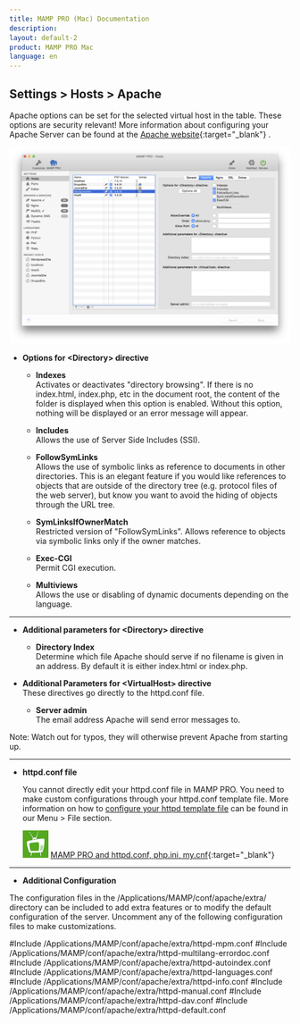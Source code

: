 ```yaml
---
title: MAMP PRO (Mac) Documentation
description: 
layout: default-2
product: MAMP PRO Mac
language: en
---
```


## Settings > Hosts > Apache

Apache options can be set for the selected virtual host in the table. These options are security relevant! More information about configuring your Apache Server can be found at the [Apache website](https://httpd.apache.org/docs/2.2/){:target="_blank"} .

![MAMP](Apache.png)

*  **Options for &lt;Directory&gt; directive**  

    *  **Indexes**  
       Activates or deactivates "directory browsing". If there is no index.html, index.php, etc in the document root,
       the content of the folder is displayed when this option is enabled. Without this option, nothing will be displayed
       or an error message will appear.

   *  **Includes**  
       Allows the use of Server Side Includes (SSI).

    *  **FollowSymLinks**  
       Allows the use of symbolic links as reference to documents in other directories. This is an elegant feature if
       you would like references to objects that are outside of the directory tree (e.g. protocol files of the web server),
       but know you want to avoid the hiding of objects through the URL tree.

    *  **SymLinksIfOwnerMatch**  
       Restricted version of "FollowSymLinks". Allows reference to objects via symbolic links only if the owner matches.

    *  **Exec-CGI**  
       Permit CGI execution.

    *  **Multiviews**  
       Allows the use or disabling of dynamic documents depending on the language.

---

*  **Additional parameters for &lt;Directory&gt; directive**  

   *  **Directory Index**  
      Determine which file Apache should serve if no filename is given in an address.
      By default it is either index.html or index.php.

*  **Additional Parameters for &lt;VirtualHost&gt; directive**  
   These directives go directly to the httpd.conf file. 


   *  **Server admin**  
      The email address Apache will send error messages to.

<div class="alert" role="alert">
Note: Watch out for typos, they will otherwise prevent Apache from starting up.
</div>

---

*  **httpd.conf file**  

   You cannot directly edit your httpd.conf file in MAMP PRO. You need to make custom configurations through your httpd.conf template file. More information on how to [configure your httpd template file](../../../Menu/File#edit_templates) can be found in our Menu > File section.

   ![MAMP](../../../Videos/MAMPtv.png) [MAMP PRO and httpd.conf, php.ini,                      my.cnf](https://www.youtube.com/watch?v=tYLykP2CxMM){:target="_blank"}

---

*  **Additional Configuration**

The configuration files in the /Applications/MAMP/conf/apache/extra/ directory can be included to add extra features or to modify the default configuration of the server. Uncomment any of the following configuration files to make customizations.

#Include /Applications/MAMP/conf/apache/extra/httpd-mpm.conf
#Include /Applications/MAMP/conf/apache/extra/httpd-multilang-errordoc.conf
#Include /Applications/MAMP/conf/apache/extra/httpd-autoindex.conf
#Include /Applications/MAMP/conf/apache/extra/httpd-languages.conf
#Include /Applications/MAMP/conf/apache/extra/httpd-info.conf
#Include /Applications/MAMP/conf/apache/extra/httpd-manual.conf
#Include /Applications/MAMP/conf/apache/extra/httpd-dav.conf
#Include /Applications/MAMP/conf/apache/extra/httpd-default.conf

